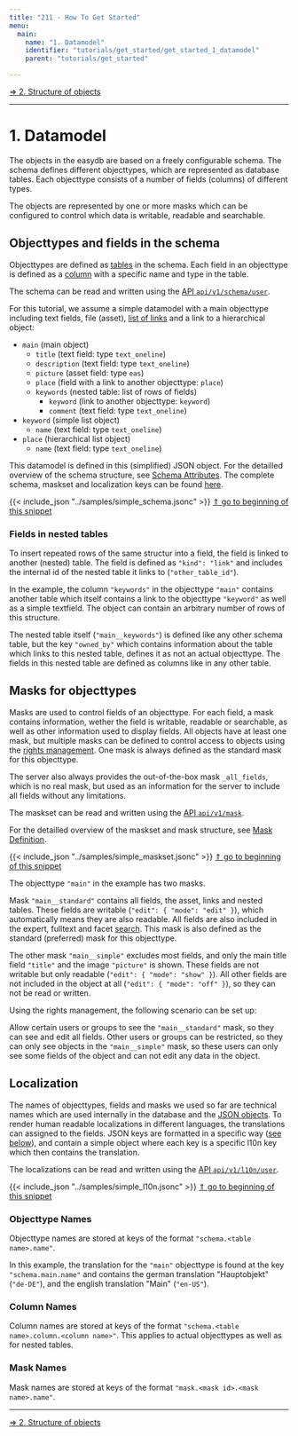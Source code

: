```yaml
---
title: "211 - How To Get Started"
menu:
  main:
    name: "1. Datamodel"
    identifier: "tutorials/get_started/get_started_1_datamodel"
    parent: "tutorials/get_started"

---
```


[&rArr; 2. Structure of objects](../get_started_2_structure/)

----

# 1. Datamodel

The objects in the easydb are based on a freely configurable schema. The schema defines different objecttypes, which are represented as database tables. Each objecttype consists of a number of fields (columns) of different types.

The objects are represented by one or more masks which can be configured to control which data is writable, readable and searchable.

## Objecttypes and fields in the schema

Objecttypes are defined as [tables](/en/technical/types/schema/#table) in the schema. Each field in an objecttype is defined as a [column](/en/technical/types/schema/#column) with a specific name and type in the table.

The schema can be read and written using the [API `api/v1/schema/user`](/en/technical/api/schema/).

For this tutorial, we assume a simple datamodel with a main objecttype including text fields, file (asset), [list of links](#fields-in-nested-tables) and a link to a hierarchical object:

- `main` (main object)
  - `title` (text field: type `text_oneline`)
  - `description` (text field: type `text_oneline`)
  - `picture` (asset field: type `eas`)
  - `place` (field with a link to another objecttype: `place`)
  - `keywords` (nested table: list of rows of fields)
    - `keyword` (link to another objecttype: `keyword`)
    - `comment` (text field: type `text_oneline`)
- `keyword` (simple list object)
  - `name` (text field: type `text_oneline`)
- `place` (hierarchical list object)
  - `name` (text field: type `text_oneline`)

This datamodel is defined in this (simplified) JSON object. For the detailled overview of the schema structure, see [Schema Attributes](/en/technical/types/schema/#attributes). The complete schema, maskset and localization keys can be found [here](../datamodel/).

<a name="simple_schema"></a>
{{< include_json "../samples/simple_schema.jsonc" >}}
[&uArr; go to beginning of this snippet](#simple_schema)

### Fields in nested tables

To insert repeated rows of the same structur into a field, the field is linked to another (nested) table. The field is defined as `"kind": "link"` and includes the internal id of the nested table it links to (`"other_table_id"`).

In the example, the column `"keywords"` in the objecttype `"main"` contains another table which itself contains a link to the objecttype `"keyword"` as well as a simple textfield. The object can contain an arbitrary number of rows of this structure.

The nested table itself (`"main__keywords"`) is defined like any other schema table, but the key `"owned_by"` which contains information about the table which links to this nested table, defines it as not an actual objecttype. The fields in this nested table are defined as columns like in any other table.

## Masks for objecttypes

Masks are used to control fields of an objecttype. For each field, a mask contains information, wether the field is writable, readable or searchable, as well as other information used to display fields. All objects have at least one mask, but multiple masks can be defined to control access to objects using the [rights management](/en/webfrontend/rightsmanagement). One mask is always defined as the standard mask for this objecttype.

The server also always provides the out-of-the-box mask `_all_fields`, which is no real mask, but used as an information for the server to include all fields without any limitations.

The maskset can be read and written using the [API `api/v1/mask`](/en/technical/api/mask/).

For the detailled overview of the maskset and mask structure, see [Mask Definition](/en/technical/types/maskset/#mask).

<a name="simple_maskset"></a>
{{< include_json "../samples/simple_maskset.jsonc" >}}
[&uArr; go to beginning of this snippet](#simple_maskset)

The objecttype `"main"` in the example has two masks.

Mask `"main__standard"` contains all fields, the asset, links and nested tables. These fields are writable (`"edit": { "mode": "edit" }`), which automatically means they are also readable. All fields are also included in the expert, fulltext and facet [search](#4-searching-for-objects). This mask is also defined as the standard (preferred) mask for this objecttype.

The other mask `"main__simple"` excludes most fields, and only the main title field `"title"` and the image `"picture"` is shown. These fields are not writable but only readable (`"edit": { "mode": "show" }`). All other fields are not included in the object at all (`"edit": { "mode": "off" }`), so they can not be read or written.

Using the rights management, the following scenario can be set up:

Allow certain users or groups to see the `"main__standard"` mask, so they can see and edit all fields. Other users or groups can be restricted, so they can only see objects in the `"main__simple"` mask, so these users can only see some fields of the object and can not edit any data in the object.

## Localization

The names of objecttypes, fields and masks we used so far are technical names which are used internally in the database and the [JSON objects](#2-structure-of-objects-based-on-the-user-schema). To render human readable localizations in different languages, the translations can assigned to the fields. JSON keys are formatted in a specific way ([see below](#objecttype-names)), and contain a simple object where each key is a specific l10n key which then contains the translation.

The localizations can be read and written using the [API `api/v1/l10n/user`](/en/technical/api/l10n/).

<a name="simple_l10n"></a>
{{< include_json "../samples/simple_l10n.jsonc" >}}
[&uArr; go to beginning of this snippet](#simple_l10n)

### Objecttype Names

Objecttype names are stored at keys of the format `"schema.<table name>.name"`.

In this example, the translation for the `"main"` objecttype is found at the key `"schema.main.name"` and contains the german translation "Hauptobjekt" (`"de-DE"`), and the english translation "Main" (`"en-US"`).

### Column Names

Column names are stored at keys of the format `"schema.<table name>.column.<column name>"`. This applies to actual objecttypes as well as for nested tables.

### Mask Names

Mask names are stored at keys of the format `"mask.<mask id>.<mask name>.name"`.

----

[&rArr; 2. Structure of objects](../get_started_2_structure/)
